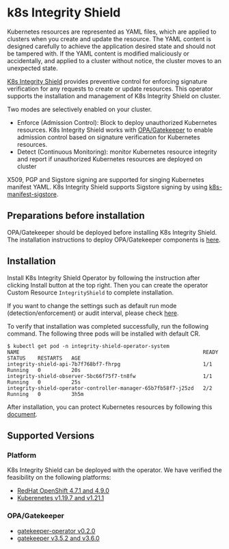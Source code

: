 # k8s Integrity Shield

Kubernetes resources are represented as YAML files, which are applied to clusters when you create and update the resource. The YAML content is designed carefully to achieve the application desired state and should not be tampered with. If the YAML content is modified maliciously or accidentally, and applied to a cluster without notice, the cluster moves to an unexpected state.

[K8s Integrity Shield](https://github.com/stolostron/integrity-shield) provides preventive control for enforcing signature verification for any requests to create or update resources. This operator supports the installation and management of K8s Integrity Shield on cluster. 

Two modes are selectively enabled on your cluster. 
- Enforce (Admission Control): Block to deploy unauthorized Kubernetes resources. K8s Integrity Shield works with [OPA/Gatekeeper](https://github.com/open-policy-agent/gatekeeper) to enable admission control based on signature verification for Kubernetes resources.
- Detect (Continuous Monitoring): monitor Kubernetes resource integrity and report if unauthorized Kubernetes resources are deployed on cluster

X509, PGP and Sigstore signing are supported for singing Kubernetes manifest YAML. K8s Integrity Shield supports Sigstore signing by using [k8s-manifest-sigstore](https://github.com/sigstore/k8s-manifest-sigstore).

## Preparations before installation

OPA/Gatekeeper should be deployed before installing K8s Integrity Shield.
The installation instructions to deploy OPA/Gatekeeper components is [here](https://open-policy-agent.github.io/gatekeeper/website/docs/install/).


## Installation
Install K8s Integrity Shield Operator by following the instruction after clicking Install button at the top right. Then you can create the operator Custom Resource `IntegrityShield` to complete installation.

If you want to change the settings such as default run mode (detection/enforcement) or audit interval,  please check [here](https://github.com/stolostron/integrity-shield/blob/master/docs/README_ISHIELD_OPERATOR_CR.md).

To verify that installation was completed successfully,
run the following command.
The following three pods will be installed with default CR.
```
$ kubectl get pod -n integrity-shield-operator-system                                                                                                                  
NAME                                                            READY   STATUS    RESTARTS   AGE
integrity-shield-api-7b7f768bf7-fhrpg                           1/1     Running   0          20s
integrity-shield-observer-5bc66f75f7-tn8fw                      1/1     Running   0          25s
integrity-shield-operator-controller-manager-65b7fb58f7-j25zd   2/2     Running   0          3h5m
```

After installation, you can protect Kubernetes resources by following this [document](https://github.com/stolostron/integrity-shield/blob/master/docs/README_GETTING-STARTED-TUTORIAL.md).

## Supported Versions
### Platform
K8s Integrity Shield can be deployed with the operator. We have verified the feasibility on the following platforms:

- [RedHat OpenShift 4.7.1 and 4.9.0](https://www.openshift.com)  
- [Kuberenetes v1.19.7 and v1.21.1](https://kubernetes.io)

### OPA/Gatekeeper
- [gatekeeper-operator v0.2.0](https://github.com/open-policy-agent/gatekeeper)
- [gatekeeper v3.5.2 and v3.6.0](https://github.com/open-policy-agent/gatekeeper)